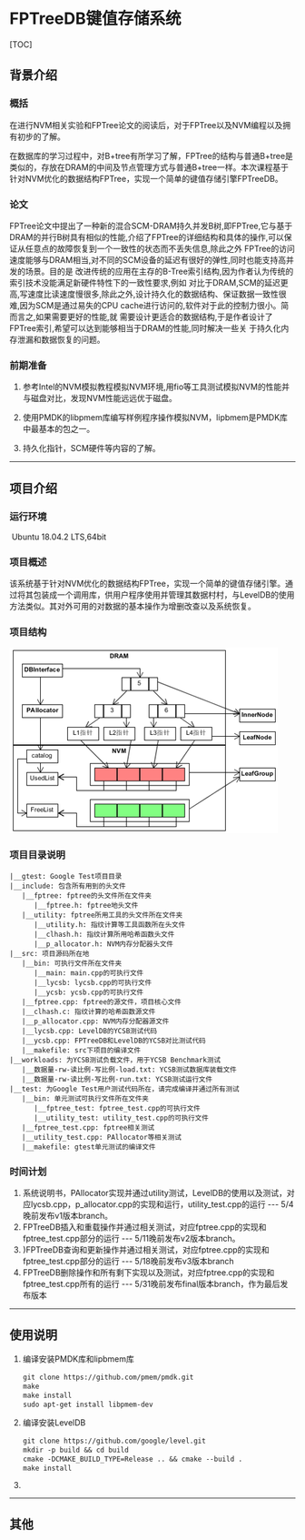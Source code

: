 # FPTreeDB键值存储系统

[TOC]

## 背景介绍

### 概括

在进行NVM相关实验和FPTree论文的阅读后，对于FPTree以及NVM编程以及拥有初步的了解。

在数据库的学习过程中，对B+tree有所学习了解，FPTree的结构与普通B+tree是类似的，存放在DRAM的中间及节点管理方式与普通B+tree一样。本次课程基于针对NVM优化的数据结构FPTree，实现一个简单的键值存储引擎FPTreeDB。

### 论文

FPTree论文中提出了一种新的混合SCM-DRAM持久并发B树,即FPTree,它与基于DRAM的并行B树具有相似的性能,介绍了FPTree的详细结构和具体的操作,可以保证从任意点的故障恢复到一个一致性的状态而不丢失信息,除此之外
FPTree的访问速度能够与DRAM相当,对不同的SCM设备的延迟有很好的弹性,同时也能支持高并发的场景。目的是
改进传统的应用在主存的B-Tree索引结构,因为作者认为传统的索引技术没能满足新硬件特性下的一致性要求,例如
对比于DRAM,SCM的延迟更高,写速度比读速度慢很多,除此之外,设计持久化的数据结构、保证数据一致性很
难,因为SCM是通过易失的CPU cache进行访问的,软件对于此的控制力很小。简而言之,如果需要更好的性能,就
需要设计更适合的数据结构,于是作者设计了FPTree索引,希望可以达到能够相当于DRAM的性能,同时解决一些关
于持久化内存泄漏和数据恢复的问题。

### 前期准备

1. 参考Intel的NVM模拟教程模拟NVM环境,用fio等工具测试模拟NVM的性能并与磁盘对比，发现NVM性能远远优于磁盘。

2. 使用PMDK的libpmem库编写样例程序操作模拟NVM，lipbmem是PMDK库中最基本的包之一。

3. 持久化指针，SCM硬件等内容的了解。

   

------

## 项目介绍

### 运行环境

​	Ubuntu 18.04.2 LTS,64bit

### 项目概述

该系统基于针对NVM优化的数据结构FPTree，实现一个简单的键值存储引擎。通过将其包装成一个调用库，供用户程序使用并管理其数据村村，与LevelDB的使用方法类似。其对外可用的对数据的基本操作为增删改查以及系统恢复。

### 项目结构

![FPTreeDB](/asset/FPTreeDB.png)

### 项目目录说明

```
|__gtest: Google Test项目目录 
|__include: 包含所有用到的头文件  
   |__fptree: fptree的头文件所在文件夹  
      |__fptree.h: fptree地头文件  
   |__utility: fptree所用工具的头文件所在文件夹  
      |__utility.h: 指纹计算等工具函数所在头文件  
      |__clhash.h: 指纹计算所用哈希函数头文件  
      |__p_allocator.h: NVM内存分配器头文件  
|__src: 项目源码所在地
   |__bin: 可执行文件所在文件夹
      |__main: main.cpp的可执行文件
      |__lycsb: lycsb.cpp的可执行文件
      |__ycsb: ycsb.cpp的可执行文件
   |__fptree.cpp: fptree的源文件，项目核心文件  
   |__clhash.c: 指纹计算的哈希函数源文件  
   |__p_allocator.cpp: NVM内存分配器源文件
   |__lycsb.cpp: LevelDB的YCSB测试代码
   |__ycsb.cpp: FPTreeDB和LevelDB的YCSB对比测试代码  
   |__makefile: src下项目的编译文件  
|__workloads: 为YCSB测试负载文件，用于YCSB Benchmark测试  
   |__数据量-rw-读比例-写比例-load.txt: YCSB测试数据库装载文件  
   |__数据量-rw-读比例-写比例-run.txt: YCSB测试运行文件  
|__test: 为Google Test用户测试代码所在，请完成编译并通过所有测试  
   |__bin: 单元测试可执行文件所在文件夹
      |__fptree_test: fptree_test.cpp的可执行文件
      |__utility_test: utility_test.cpp的可执行文件
   |__fptree_test.cpp: fptree相关测试  
   |__utility_test.cpp: PAllocator等相关测试  
   |__makefile: gtest单元测试的编译文件   
```

### 时间计划

1. 系统说明书，PAllocator实现并通过utility测试，LevelDB的使用以及测试，对应lycsb.cpp，p_allocator.cpp的实现和运行，utility_test.cpp的运行 --- 5/4晚前发布v1版本branch。
2. FPTreeDB插入和重载操作并通过相关测试，对应fptree.cpp的实现和fptree_test.cpp部分的运行 --- 5/11晚前发布v2版本branch。
3. )FPTreeDB查询和更新操作并通过相关测试，对应fptree.cpp的实现和fptree_test.cpp部分的运行 --- 5/18晚前发布v3版本branch
4. FPTreeDB删除操作和所有剩下实现以及测试，对应fptree.cpp的实现和fptree_test.cpp所有的运行 --- 5/31晚前发布final版本branch，作为最后发布版本

------

## 使用说明

1. 编译安装PMDK库和lipbmem库

   ```
   git clone https://github.com/pmem/pmdk.git
   make
   make install
   sudo apt-get install libpmem-dev
   ```

2. 编译安装LevelDB

   ```
   git clone https://github.com/google/level.git
   mkdir -p build && cd build
   cmake -DCMAKE_BUILD_TYPE=Release .. && cmake --build .
   make install
   ```

   

3. 



------

## 其他
